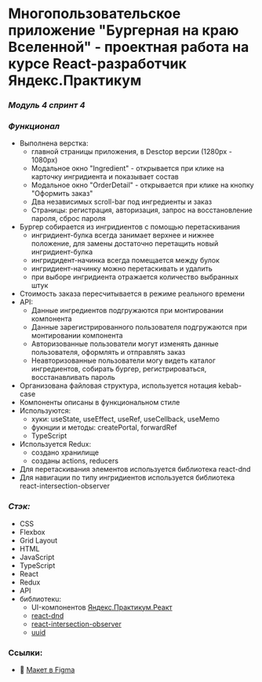 # Многопользовательское приложение "Бургерная на краю Вселенной" - проектная работа на курсе React-разработчик Яндекс.Практикум

### ***Модуль 4 спринт 4***


### ***Функционал***
* Выполнена верстка:
    - главной страницы приложения, в Desctop версии (1280px - 1080px)
    - Модальное окно "Ingredient" - открывается при клике на карточку ингридиента и показывает состав
    - Модальное окно "OrderDetail" - открывается при клике на кнопку "Оформить заказ"
    - Два независимых scroll-bar под ингредиенты и заказ
    - Страницы: регистрация, авторизация, запрос на восстановление пароля, сброс пароля
* Бургер собирается из ингридиентов с помощью перетаскивания
    - ингридиент-булка всегда занимает верхнее и нижнее положение, для замены достаточно перетащить новый ингридиент-булка
    - ингридидент-начинка всегда помещается между булок
    - ингридиент-начинку можно перетаскивать и удалить
    - при выборе ингридиента отражается количество выбранных штук
* Стоимость заказа пересчитывается в режиме реального времени
* API:
    - Данные ингредиентов подгружаются при монтировании компонента
    - Данные зарегистрированного пользователя подгружаются при монтировании компонента
    - Авторизованные пользователи могут изменять данные пользователя, оформлять и отправлять заказ
    - Неавторизованные пользователи могу видеть каталог ингредиентов, собирать бургер, регистрироваться, восстанавливать пароль
* Организована файловая структура, используется нотация kebab-case
* Компоненты описаны в функциональном стиле
* Используются:
    - хуки: useState, useEffect, useRef, useCellback, useMemo
    - фукнции и методы: createPortal, forwardRef
    - TypeScript
* Используется Redux:
    - создано хранилище
    - созданы actions, reducers
* Для перетаскивания элементов используется библиотека react-dnd
* Для навигации по типу ингридиентов используется библиотека react-intersection-observer

### ***Стэк:***
* CSS
* Flexbox
* Grid Layout
* HTML
* JavaScript
* TypeScript
* React
* Redux
* API
* библиотекu:
    - UI-компонентов [Яндекс.Практикум.Реакт](https://github.com/yandex-praktikum/react-developer-burger-ui-components)
    - [react-dnd](https://www.npmjs.com/package/react-dnd)
    - [react-intersection-observer](https://www.npmjs.com/package/react-intersection-observer)
    - [uuid](https://www.npmjs.com/package/uuid)


### Ссылки:
* :pushpin: [Макет в Figma](https://www.figma.com/file/zFGN2O5xktHl9VmoOieq5E/React-_-Проектные-задачи_external_link?node-id=0%3A1&t=L1Qw4Ncywvdufa0e-0)

